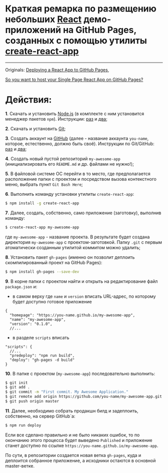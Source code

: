 # Краткая ремарка по размещению небольших [React](https://ru.reactjs.org/ "JavaScript-библиотека для создания пользовательских интерфейсов") демо-приложений на GitHub Pages, созданных с помощью утилиты [create-react-app](https://github.com/facebook/create-react-app)
---

Originals: 
[Deploying a React App to GitHub Pages](https://github.com/gitname/react-gh-pages/tree/master),

[So you want to host your Single Page React App on GitHub Pages?](https://itnext.io/so-you-want-to-host-your-single-age-react-app-on-github-pages-a826ab01e48)


# Действия:

**1**. Скачать и установить [Node.js](https://nodejs.org/) (в комплекте с ним установится менеджер пакетов `npm`). Инструкции: [раз](http://webupblog.ru/kak-ustanovit-node-js-na-windows/) и [два](https://medium.com/devschacht/node-hero-chapter-1-239f7afeb1d1);

**2**. Скачать и установить [Git](https://git-scm.com/);

**3**. Создать аккаунт на [GitHub](https://github.com/) (далее - название аккаунта `you-name`, которое, естественно, должно быть своё). Инструкции по Git/GitHub: [раз](https://habr.com/ru/post/125799/) и [два](https://github.com/andreiled/mipt-cs-4sem/wiki/%D0%9F%D0%BE%D1%88%D0%B0%D0%B3%D0%BE%D0%B2%D0%B0%D1%8F-%D0%B8%D0%BD%D1%81%D1%82%D1%80%D1%83%D0%BA%D1%86%D0%B8%D1%8F-%D0%BF%D0%BE-%D1%80%D0%B0%D0%B1%D0%BE%D1%82%D0%B5-%D1%81-git-%D0%B8-github-%D0%B4%D0%BB%D1%8F-%D1%81%D1%82%D1%83%D0%B4%D0%B5%D0%BD%D1%82%D0%BE%D0%B2);

**4**. Создать новый пустой репозиторий `my-awesome-app` (инициализировать его `README.md` и др. файлами не нужно!);

**5**. В файловой системе ОС перейти в то место, где предполагается расположение папки с проектом и посредством вызова контекстного меню, выбрать пункт `Git Bash Here`;

**6**. Выполнить команду установки утилиты `create-react-app`:

```Bash
$ npm install -g create-react-app
```

**7**. Далее, создать, собственно, само приложение (заготовку), выполнив команду:

```Bash
$ create-react-app my-awesome-app
```

  где `my-awesome-app` - название проекта. В результате будет создана директория `my-awesome-app` с проектом-заготовкой. Папку `.git` с первым атоматически созданным утилитой коммитом можно удалить;

**8**. Установить пакет `gh-pages` (именно он позволит деплоить скомпилированный проект на GitHub Pages):

```Bash
$ npm install gh-pages --save-dev
```

**9**. В корне папки с проектом найти и открыть на редактирование файл `package.json` и:
  - в самом верху где `name` и `version` вписать URL-адрес, по которому будет доступно готовое приложение
  ```
  {
    "homepage": "https://you-name.github.io/my-awesome-app",
    "name": "my-awesome-app",
    "version": "0.1.0",
    //...
  ```
  - в разделе `scripts` вписать
  ```
  "scripts": {
    //...
    "predeploy": "npm run build",
    "deploy": "gh-pages -d build"
  }
  ```

**10**. В папке с проектом (`my-awesome-app`) последовательно выполнить:

```bash
$ git init
$ git add .
$ git commit -m "First commit. My Awesome Application."
$ git remote add origin https://github.com/you-name/my-awesome-app.git
$ git push origin master
```

**11**. Далее, необходимо собрать продакшн билд и задеплоить, собственно, на сервер GitHub`а:

```bash
$ npm run deploy
```

Если все сделано правильно и не было никаких ошибок, то по окончанию этого процесса будет выведено `Published` и приложение станет доступно по ссылке `https://you-name.github.io/my-awesome-app`.

По сути, в репозитории создается новая ветка `gh-pages`, куда и деплоится собранное приложение, а исходники остаются в основной master-ветке.
